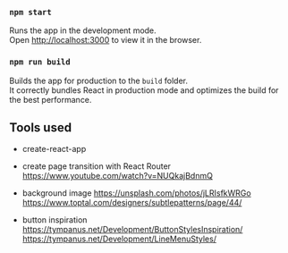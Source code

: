 
### `npm start`

Runs the app in the development mode.<br>
Open [http://localhost:3000](http://localhost:3000) to view it in the browser.


### `npm run build`

Builds the app for production to the `build` folder.<br>
It correctly bundles React in production mode and optimizes the build for the best performance.

## Tools used
- create-react-app

- create page transition with React Router
https://www.youtube.com/watch?v=NUQkajBdnmQ

- background image
https://unsplash.com/photos/jLRIsfkWRGo
https://www.toptal.com/designers/subtlepatterns/page/44/

- button inspiration
https://tympanus.net/Development/ButtonStylesInspiration/
https://tympanus.net/Development/LineMenuStyles/

